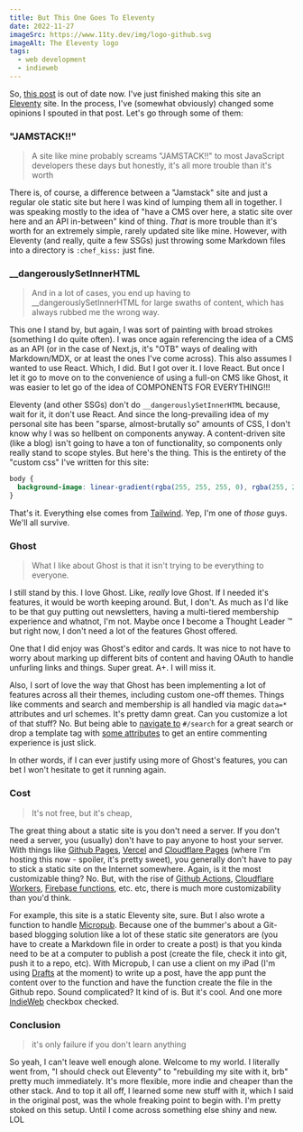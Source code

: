 ```yaml
---
title: But This One Goes To Eleventy
date: 2022-11-27
imageSrc: https://www.11ty.dev/img/logo-github.svg
imageAlt: The Eleventy logo
tags:
  - web development
  - indieweb
---
```


So, [this post](https://stephensauceda.com/archive/building-a-new-house/) is out of date now. I've just finished making this site an [Eleventy](https://11ty.dev) site. In the process, I've (somewhat obviously) changed some opinions I spouted in that post. Let's go through some of them:

### "JAMSTACK!!"

> A site like mine probably screams "JAMSTACK!!" to most JavaScript developers these days but honestly, it's all more trouble than it's worth

There is, of course, a difference between a "Jamstack" site and just a regular ole static site but here I was kind of lumping them all in together. I was speaking mostly to the idea of "have a CMS over here, a static site over here and an API in-between" kind of thing. _That_ is more trouble than it's worth for an extremely simple, rarely updated site like mine. However, with Eleventy (and really, quite a few SSGs) just throwing some Markdown files into a directory is `:chef_kiss:` just fine.

### __dangerouslySetInnerHTML

> And in a lot of cases, you end up having to __dangerouslySetInnerHTML for large swaths of content, which has always rubbed me the wrong way. 

This one I stand by, but again, I was sort of painting with broad strokes (something I do quite often). I was once again referencing the idea of a CMS as an API (or in the case of Next.js, it's "OTB" ways of dealing with Markdown/MDX, or at least the ones I've come across). This also assumes I wanted to use React. Which, I did. But I got over it. I love React. But once I let it go to move on to the convenience of using a full-on CMS like Ghost, it was easier to let go of the idea of COMPONENTS FOR EVERYTHING!!!

Eleventy (and other SSGs) don't do `__dangerouslySetInnerHTML` because, wait for it, it don't use React. And since the long-prevailing idea of my personal site has been "sparse, almost-brutally so" amounts of CSS, I don't know why I was so hellbent on components anyway. A content-driven site (like a blog) isn't going to have a ton of functionality, so components only really stand to scope styles. But here's the thing. This is the entirety of the "custom css" I've written for this site:

```css
body {
  background-image: linear-gradient(rgba(255, 255, 255, 0), rgba(255, 255, 255, 1) 15rem), url('/assets/images/funky-lines.png');
}
```

That's it. Everything else comes from [Tailwind](https://tailwindcss.com/). Yep, I'm one of _those_ guys. We'll all survive.

### Ghost

> What I like about Ghost is that it isn't trying to be everything to everyone.

I still stand by this. I love Ghost. Like, _really_ love Ghost. If I needed it's features, it would be worth keeping around. But, I don't. As much as I'd like to be that guy putting out newsletters, having a multi-tiered membership experience and whatnot, I'm not. Maybe once I become a Thought Leader &trade; but right now, I don't need a lot of the features Ghost offered.

One that I did enjoy was Ghost's editor and cards. It was nice to not have to worry about marking up different bits of content and having OAuth to handle unfurling links and things. Super great. A+. I will miss it.

Also, I sort of love the way that Ghost has been implementing a lot of features across all their themes, including custom one-off themes. Things like comments and search and membership is all handled via magic `data=*` attributes and url schemes. It's pretty damn great. Can you customize a lot of that stuff? No. But being able to [navigate to](https://ghost.org/help/search/) `#/search` for a great search or drop a template tag with [some attributes](https://ghost.org/docs/themes/helpers/comments/#examples) to get an entire commenting experience is just slick.

In other words, if I can ever justify using more of Ghost's features, you can bet I won't hesitate to get it running again.

### Cost

> It's not free, but it's cheap,

The great thing about a static site is you don't need a server. If you don't need a server, you (usually) don't have to pay anyone to host your server. With things like [Github Pages](https://pages.github.com/), [Vercel](https://vercel.com) and [Cloudflare Pages](https://pages.cloudflare.com/) (where I'm hosting this now - spoiler, it's pretty sweet), you generally don't have to pay to stick a static site on the Internet somewhere. Again, is it the most customizable thing? No. But, with the rise of [Github Actions](https://github.com/features/actions), [Cloudflare Workers](https://workers.cloudflare.com/), [Firebase functions](https://firebase.google.com/docs/functions), etc. etc, there is much more customizability than you'd think.

For example, this site is a static Eleventy site, sure. But I also wrote a function to handle [Micropub](https://indieweb.org/Micropub). Because one of the bummer's about a Git-based blogging solution like a lot of these static site generators are (you have to create a Markdown file in order to create a post) is that you kinda need to be at a computer to publish a post (create the file, check it into git, push it to a repo, etc). With Micropub, I can use a client on my iPad (I'm using [Drafts](https://getdrafts.com/) at the moment) to write up a post, have the app punt the content over to the function and have the function create the file in the Github repo. Sound complicated? It kind of is. But it's cool. And one more [IndieWeb](https://indieweb.org/) checkbox checked.

### Conclusion

> it's only failure if you don't learn anything

So yeah, I can't leave well enough alone. Welcome to my world. I literally went from, "I should check out Eleventy" to "rebuilding my site with it, brb" pretty much immediately. It's more flexible, more indie and cheaper than the other stack. And to top it all off, I learned some new stuff with it, which I said in the original post, was the whole freaking point to begin with. I'm pretty stoked on this setup. Until I come across something else shiny and new. LOL
